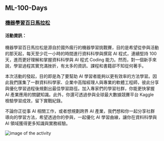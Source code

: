 ## ML-100-Days 
### [機器學習百日馬拉松](https://ai100.cupoy.com/)

#### 活動資訊：
機器學習百日馬拉松是源自於國外瘋行的機器學習挑戰賽，目的是希望從參與活動的那天起，每天至少花一小時的時間進行資料科學與撰寫 AI 程式，連續堅持 100 天，進而更好理解和掌握資料科學與 AI 程式 Coding 能力。然而，對一個新手來說，學習過程其實充滿挫折，有太多的資訊、課程和書籍卻不知從何著手。

本次活動的發起，目的即是為了要幫助 AI 學習者能夠以更有效率的方法學習。因此我們匯集了一群資料科學家、企業中高階經理人與專業的軟體工程師，彼此分享與優化學習過程後規劃出最佳學習路徑。加入專家們的學習社群，你能更快掌握 AI 產業應用的關鍵知識。此外，你還可透過參與全球最大數據競賽平台 Kaggle 檢驗學習成效，留下實戰紀錄。

不論你正從事 AI 相關工作，或者想規劃跨界 AI 產業，我們想和你一起分享社群導向的學習方法，希望透過你的參與，一起優化 AI 學習曲線，讓你在資料科學與 AI 領域獲得更多知識與實務經驗。

![image of the activity](https://ai100.cupoy.com/images/learnWithCoach.png)
